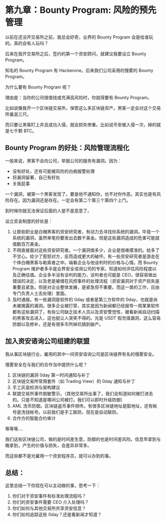 # 第九章：Bounty Program: 风险的预先管理

以前在还没开交易所之前，我总会好奇，业界的 Bounty Program 会是给谁玩的。真的会有人玩吗？

后来在我开交易所之后，签约的第一个资安顾问，就建议我要设立 Bounty Program。

知名的 Bounty Program 有 Hackerone。后来我们公司采用的慢雾的 Bounty Program。

为什么要有 Bounty Program 呢？

理由是：当你的公司很值钱或充满高风险时，你就得要有 Bounty Program。

比如说像我开一个区块链交易所，保管这么多区块链资产。黑客一定会对这个交易所垂涎三尺。

而只要让黑客盯上并且成功入侵，就会损失惨重。比如说币安被入侵一次，掉的就是七千颗 BTC。

## Bounty Program 的好处：风险管理流程化

一般来说，黑客不会向公司，举报公司的服务有漏洞。因为：

* 没有好处，还有可能被风险的白痴报警处理
* 将漏洞留著，自己有好处
* 关我屁事

一个漏洞，被第一个黑客发现了。要是他不通知你，也不对你作恶。其实也是有风险存在。因为漏洞还是存在。一定会有第二个第三个第四个上门。

到时候你就无法保证后面的人是不是恶意了。

设立奖金制度的好处是：

1. 让那些职业是白帽黑客的资安研究者，有动力去寻找你系统的漏洞。毕竟一个系统的漏洞，虽然单笔你要发出去数千美金。但是这些漏洞造成的危害可能就值数百万美金。
2. 不用直接面对这些资安研究者。一个漏洞值多少，企业是很难摸准的。给多了不甘心。给少了惹怒对方，反而造成更大的破坏。有一些资安研究者是游走在个体白帽黑客与勒索者之中。端看企业与他谈判时的价格与心情。而 Bounty Program 维护者多半是业界安全谘询公司的专家。知道如何评估风险程度以及正确估值。企业多半没有谈判的能力，谈判者也可能是 CEO，很容易做出错误的决定，以及老是被缠在风控事件的处理流程（资安漏洞对于资产损失是重要且紧急。但是对企业整体发展，是紧急但不重要。而这一类的工作，应由专门负责人士去处理）里面。
3. 及时通报。有一些漏洞是软件的 0day 或者是第三方软件的 0day，也就是尚未被揭露的漏洞。很多企业被打穿，其实是因为新闻都已经报导一周某某软件都有这些漏洞了，有些公司缺乏技术人员以及资安警觉性，被看新闻自动扫描的黑客攻击进入，这也挺让人哭笑不得的。光是 USDT 假充值漏洞，这么容易防御以及修补，还是有很多币所掉坑搞到破产。

## 加入资安谘询公司组建的联盟

我从事区块链行业，雇用的其中一间资安谘询公司是区块链界有名的慢雾安全。

慢雾安全在与我们的合作当中提供什么呢？

1. 区块链的漏洞 0day 第一时间通知与补丁
2. 区块链交易所常用套件（如 Trading View）的 0day 通知与补丁
3. 手工灰盒检测与架构建议
4. 联盟交易所事件脱敏警示。（其他交易所出事了，我们会知道如何被打进去的。只是不知道是哪间公司被打。我们可以即时升级防御）
5. AML 洗币防御。区块链盗币事件频传。有很多区块链地址是脏地址，还有帐号是洗钱帐号。以前我们是手工联防，现在是自动联防。
6. 合作方的智能合约审计

等等等....

我们这些区块链公司，做的是时间差生意，防御的也是时间差风险。信息早拿到与晚拿到，产生的价值与损失，会差异非常多。

而这些都不是光雇用一个资安程序员，就可以办到的事。


## 总结：

这里总结一下你现在可以主动做的事，思考一下：

1. 你们对于资安事件有标准处理流程吗？
2. 你们的资安事件需要 CEO 介入处理吗？
3. 你们如何与其他交易所共享资安信息？
4. 你们如何追踪这些 0day？还是看新闻才知道？

